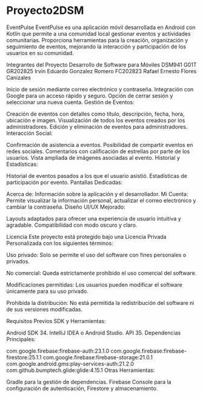 # Proyecto2DSM
EventPulse
EventPulse es una aplicación móvil desarrollada en Android con Kotlin que permite a una comunidad local gestionar eventos y actividades comunitarias. Proporciona herramientas para la creación, organización y seguimiento de eventos, mejorando la interacción y participación de los usuarios en su comunidad.

Integrantes del Proyecto
Desarrollo de Software para Móviles DSM941 G01T
GR202825 Irvin Eduardo Gonzalez Romero
FC202823 Rafael Ernesto Flores Canizales

Inicio de sesión mediante correo electrónico y contraseña.
Integración con Google para un acceso rápido y seguro.
Opción de cerrar sesión y seleccionar una nueva cuenta.
Gestión de Eventos:

Creación de eventos con detalles como título, descripción, fecha, hora, ubicación e imagen.
Visualización de todos los eventos creados por los administradores.
Edición y eliminación de eventos para administradores.
Interacción Social:

Confirmación de asistencia a eventos.
Posibilidad de compartir eventos en redes sociales.
Comentarios con calificación de estrellas por parte de los usuarios.
Vista ampliada de imágenes asociadas al evento.
Historial y Estadísticas:

Historial de eventos pasados a los que el usuario asistió.
Estadísticas de participación por evento.
Pantallas Dedicadas:

Acerca de: Información sobre la aplicación y el desarrollador.
Mi Cuenta: Permite visualizar la información personal, actualizar el correo electrónico y cambiar la contraseña.
Diseño UI/UX Mejorado:

Layouts adaptados para ofrecer una experiencia de usuario intuitiva y agradable.
Compatibilidad con modo oscuro y claro.

Licencia Este proyecto está protegido bajo una Licencia Privada Personalizada con los siguientes términos:

Uso privado: Solo se permite el uso del software con fines personales o privados.

No comercial: Queda estrictamente prohibido el uso comercial del software.

Modificaciones permitidas: Los usuarios pueden modificar el software únicamente para su uso privado.

Prohibida la distribución: No está permitida la redistribución del software ni de sus versiones modificadas.

Requisitos Previos
SDK y Herramientas:

Android SDK 34.
IntelliJ IDEA o Android Studio.
API 35.
Dependencias Principales:

com.google.firebase:firebase-auth:23.1.0
com.google.firebase:firebase-firestore:25.1.1
com.google.firebase:firebase-storage:21.0.1
com.google.android.gms:play-services-auth:21.2.0
com.github.bumptech.glide:glide:4.15.1
Otras Herramientas:

Gradle para la gestión de dependencias.
Firebase Console para la configuración de autenticación, Firestore y almacenamiento.

